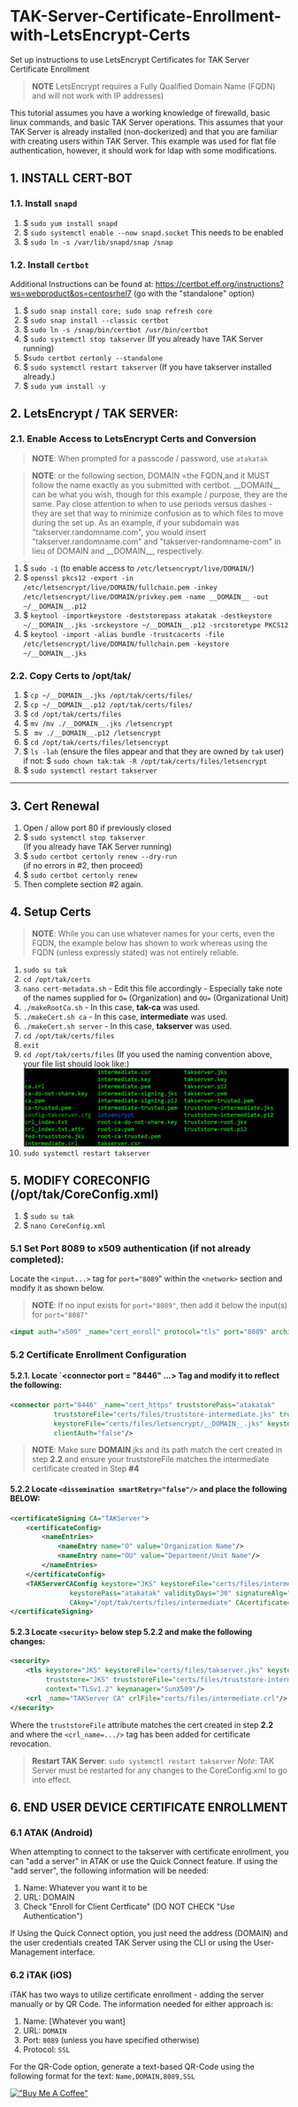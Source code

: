 # TAK-Server-Certificate-Enrollment-with-LetsEncrypt-Certs
Set up instructions to use LetsEncrypt Certificates for TAK Server Certificate Enrollment

> **NOTE** LetsEncrypt requires a Fully Qualified Domain Name (FQDN) and will not work with IP addresses)

This tutorial assumes you have a working knowledge of firewalld, basic linux commands, and basic TAK Server operations.  This assumes that your TAK Server is already installed (non-dockerized) and that you are familiar with creating users within TAK Server.  This example was used for flat file authentication, however, it should work for ldap with some modifications.

## 1. INSTALL CERT-BOT
### 1.1. Install `snapd`
1. $ `sudo yum install snapd`
2. $ `sudo systemctl enable --now snapd.socket`
	This needs to be enabled
3. $ `sudo ln -s /var/lib/snapd/snap /snap`

### 1.2. Install `Certbot`
Additional Instructions can be found at:  https://certbot.eff.org/instructions?ws=webproduct&os=centosrhel7 (go with the "standalone" option)
1. $ `sudo snap install core; sudo snap refresh core`
2. $ `sudo snap install --classic certbot`
3. $ `sudo ln -s /snap/bin/certbot /usr/bin/certbot`
4. $ `sudo systemctl stop takserver`
	(If you already have TAK Server running)
5. $`sudo certbot certonly --standalone`
6. $ `sudo systemctl restart takserver`
	(If you have takserver installed already.)
7. $ `sudo yum install -y`

## 2. LetsEncrypt / TAK SERVER:
### 2.1. Enable Access to LetsEncrypt Certs and Conversion
> **NOTE**:  When prompted for a passcode / password, use `atakatak`

> **NOTE**:    or the following section, DOMAIN =the FQDN,and it MUST follow the name exactly as you submitted with certbot. \_\_DOMAIN\_\_ can be what you wish, though for this example / purpose, they are the same.  Pay close attention to when to use periods versus dashes - they are set that way to minimize confusion as to which files to move during the set up. As an example, if your subdomain was "takserver.randomname.com", you would insert "takserver.randomname.com" and "takserver-randomname-com" in lieu of DOMAIN and \_\_DOMAIN\_\_, respectively.

1. $ `sudo -i`
	(to enable access to `/etc/letsencrypt/live/DOMAIN/`)
2. $ `openssl pkcs12 -export -in /etc/letsencrypt/live/DOMAIN/fullchain.pem -inkey /etc/letsencrypt/live/DOMAIN/privkey.pem -name __DOMAIN__ -out ~/__DOMAIN__.p12`
3. $ `keytool -importkeystore -deststorepass atakatak -destkeystore ~/__DOMAIN__.jks -srckeystore ~/__DOMAIN__.p12 -srcstoretype PKCS12`
4. $ `keytool -import -alias bundle -trustcacerts -file /etc/letsencrypt/live/DOMAIN/fullchain.pem -keystore ~/__DOMAIN__.jks`

### 2.2. Copy Certs to /opt/tak/
1. $ `cp ~/__DOMAIN__.jks /opt/tak/certs/files/`
2. $ `cp ~/__DOMAIN__.p12 /opt/tak/certs/files/`
3. $ `cd /opt/tak/certs/files`
4. $ `mv /mv ./__DOMAIN__.jks /letsencrypt`
5. $ ` mv ./__DOMAIN__.p12 /letsencrypt`
6. $ `cd /opt/tak/certs/files/letsencrypt`
7. $ `ls -lah`  (ensure the files appear and that they are owned by `tak` user)\
	if not: $ `sudo chown tak:tak -R /opt/tak/certs/files/letsencrypt`
8. $ `sudo systemctl restart takserver`
---
## 3. Cert Renewal
1. Open / allow port 80 if previously closed
2. $ `sudo systemctl stop takserver`\
		(If you already have TAK Server running)
3. $ `sudo certbot certonly renew --dry-run`\
		(if no errors in #2, then proceed)
3. $ `sudo certbot certonly renew`
4. Then complete section #2 again.

## 4. Setup Certs

> **NOTE**: While you can use whatever names for your certs, even the FQDN, the example below has shown to work whereas using the FQDN (unless expressly stated) was not entirely reliable.

1. `sudo su tak`
2. `cd /opt/tak/certs`
3. `nano cert-metadata.sh`
		- Edit this file accordingly - Especially take note of the names supplied for `O=` (Organization) and `OU=` (Organizational Unit)
4. `./makeRootCa.sh`
		- In this case, **tak-ca** was used.
5. `./makeCert.sh ca`
		- In this case, **intermediate** was used.
6. `./makeCert.sh server` 
		- In this case, **takserver** was used.
7. `cd /opt/tak/certs/files`
8. `exit`
9. `cd /opt/tak/certs/files`
	(If you used the naming convention above, your file list should look like:)
![tak_certificate_enrollment](tak_certificate_enrollment.jpg "tak_certificate_enrollment")
10. `sudo systemctl restart takserver`


## 5. MODIFY CORECONFIG (/opt/tak/CoreConfig.xml)
1. $ `sudo su tak`
2. $ `nano CoreConfig.xml`

### 5.1 Set Port 8089 to x509 authentication (if not already completed):
Locate the `<input...>` tag for `port="8089`" within the `<network>` section and modify it as shown below. 

> **NOTE**: If no input exists for `port="8089"`, then add it below the input(s) for `port="8087"`

```xml
<input auth="x509" _name="cert_enroll" protocol="tls" port="8089" archive="true" anongroup="false" archiveOnly="false"/>
```

### 5.2 Certificate Enrollment Configuration 
#### 5.2.1. Locate `<connector port = "8446" ...> Tag and modify it to reflect the following:

```xml
<connector port="8446" _name="cert_https" truststorePass="atakatak" 
           truststoreFile="certs/files/truststore-intermediate.jks" truststore="JKS" keystorePass="atakatak" 
           keystoreFile="certs/files/letsencrypt/__DOMAIN__.jks" keystore="JKS" 
           clientAuth="false"/>
```
> **NOTE**: Make sure __DOMAIN__.jks and its path match the cert created in step **2.2** and ensure your truststoreFile matches the intermediate certificate created in Step **#4**

#### 5.2.2 Locate `<dissemination smartRetry="false"/>` and place the following BELOW:

```xml
<certificateSigning CA="TAKServer">
	<certificateConfig> 
		<nameEntries> 
			<nameEntry name="O" value="Organization Name"/> 
			<nameEntry name="OU" value="Department/Unit Name"/>
		</nameEntries> 
	</certificateConfig> 
	<TAKServerCAConfig keystore="JKS" keystoreFile="certs/files/intermediate-signing.jks" 
			   keystorePass="atakatak" validityDays="30" signatureAlg="SHA256WithRSA" 
			   CAkey="/opt/tak/certs/files/intermediate" CAcertificate="/opt/tak/certs/files/intermediate"/> 
</certificateSigning>
```

#### 5.2.3 Locate `<security>` below step 5.2.2 and make the following changes:
```xml
<security> 
	<tls keystore="JKS" keystoreFile="certs/files/takserver.jks" keystorePass="atakatak" 
	     truststore="JKS" truststoreFile="certs/files/truststore-intermediate.jks" truststorePass="atakatak" 
	     context="TLSv1.2" keymanager="SunX509"/>
	<crl _name="TAKServer CA" crlFile="certs/files/intermediate.crl"/> 
</security>
```
Where the `truststoreFile` attribute matches the cert created in step **2.2** and where the `<crl_name=.../>` tag has been added for certificate revocation.

> **Restart TAK Server**:  `sudo systemctl restart takserver`
> *Note*:  TAK Server must be restarted for any changes to the CoreConfig.xml to go into effect.


## 6. END USER DEVICE CERTIFICATE ENROLLMENT
### 6.1 ATAK (Android)
When attempting to connect to the takserver with certificate enrollment, you can "add a server" in ATAK or use the Quick Connect feature.  If using the "add server", the following information will be needed:
1. Name:  Whatever you want it to be
2. URL:  DOMAIN
3. Check "Enroll for Client Certficate" (DO NOT CHECK "Use Authentication")

If Using the Quick Connect option, you just need the address (DOMAIN) and the user credentials created TAK Server using the CLI or using the User-Management interface.

### 6.2 iTAK (iOS)
iTAK has two ways to utilize certificate enrollment - adding the server manually or by QR Code.  The information needed for either approach is:
1. Name: [Whatever you want]
2. URL: `DOMAIN`
3. Port:  `8089` (unless you have specified otherwise)
4. Protocol:  `SSL`

For the QR-Code option, generate a text-based QR-Code using the following format for the text:
`Name,DOMAIN,8089,SSL`

[!["Buy Me A Coffee"](https://www.buymeacoffee.com/assets/img/custom_images/orange_img.png)](https://www.buymeacoffee.com/F8wrYstBHy)
